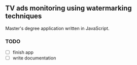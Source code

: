 
## TV ads monitoring using watermarking techniques

Master's degree application written in JavaScript.

### TODO

- [ ] finish app
- [ ] write documentation